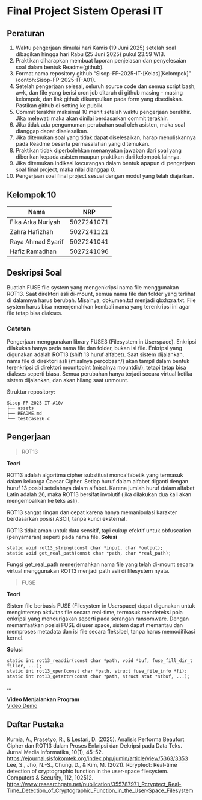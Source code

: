 # Final Project Sistem Operasi IT

## Peraturan
1. Waktu pengerjaan dimulai hari Kamis (19 Juni 2025) setelah soal dibagikan hingga hari Rabu (25 Juni 2025) pukul 23.59 WIB.
2. Praktikan diharapkan membuat laporan penjelasan dan penyelesaian soal dalam bentuk Readme(github).
3. Format nama repository github “Sisop-FP-2025-IT-[Kelas][Kelompok]” (contoh:Sisop-FP-2025-IT-A01).
4. Setelah pengerjaan selesai, seluruh source code dan semua script bash, awk, dan file yang berisi cron job ditaruh di github masing - masing kelompok, dan link github dikumpulkan pada form yang disediakan. Pastikan github di setting ke publik.
5. Commit terakhir maksimal 10 menit setelah waktu pengerjaan berakhir. Jika melewati maka akan dinilai berdasarkan commit terakhir.
6. Jika tidak ada pengumuman perubahan soal oleh asisten, maka soal dianggap dapat diselesaikan.
7. Jika ditemukan soal yang tidak dapat diselesaikan, harap menuliskannya pada Readme beserta permasalahan yang ditemukan.
8. Praktikan tidak diperbolehkan menanyakan jawaban dari soal yang diberikan kepada asisten maupun praktikan dari kelompok lainnya.
9. Jika ditemukan indikasi kecurangan dalam bentuk apapun di pengerjaan soal final project, maka nilai dianggap 0.
10. Pengerjaan soal final project sesuai dengan modul yang telah diajarkan.

## Kelompok 10

Nama | NRP
--- | ---
Fika Arka Nuriyah | 5027241071
Zahra Hafizhah | 5027241121
Raya Ahmad Syarif | 5027241041
Hafiz Ramadhan | 5027241096

## Deskripsi Soal
Buatlah FUSE file system yang mengenkripsi nama file menggunakan ROT13. Saat direktori asli di-mount, semua nama file dan folder yang terlihat di dalamnya harus berubah. Misalnya, dokumen.txt menjadi qbxhzra.txt. File system harus bisa menerjemahkan kembali nama yang terenkripsi ini agar file tetap bisa diakses.



### Catatan
Pengerjaan menggunakan library FUSE3 (Filesystem in Userspace). Enkripsi dilakukan hanya pada nama file dan folder, bukan isi file. Enkripsi yang digunakan adalah ROT13 (shift 13 huruf alfabet). Saat sistem dijalankan, nama file di direktori asli (misalnya percobaan/) akan tampil dalam bentuk terenkripsi di direktori mountpoint (misalnya mountdir/), tetapi tetap bisa diakses seperti biasa. Semua perubahan hanya terjadi secara virtual ketika sistem dijalankan, dan akan hilang saat unmount.

Struktur repository:
```
Sisop-FP-2025-IT-A10/
├── assets
├── README.md
└── testcase26.c        
```

## Pengerjaan

> ROT13

**Teori**

ROT13 adalah algoritma cipher substitusi monoalfabetik yang termasuk dalam keluarga Caesar Cipher. Setiap huruf dalam alfabet diganti dengan huruf 13 posisi setelahnya dalam alfabet. Karena jumlah huruf dalam alfabet Latin adalah 26, maka ROT13 bersifat involutif (jika dilakukan dua kali akan mengembalikan ke teks asli).

ROT13 sangat ringan dan cepat karena hanya memanipulasi karakter berdasarkan posisi ASCII, tanpa kunci eksternal.

ROT13 tidak aman untuk data sensitif, tapi cukup efektif untuk obfuscation (penyamaran) seperti pada nama file.
**Solusi**
```
static void rot13_string(const char *input, char *output);
static void get_real_path(const char *path, char *real_path);

```
Fungsi get_real_path menerjemahkan nama file yang telah di-mount secara virtual menggunakan ROT13 menjadi path asli di filesystem nyata.

> FUSE

**Teori**

Sistem file berbasis FUSE (Filesystem in Userspace) dapat digunakan untuk mengintersep aktivitas file secara real-time, termasuk mendeteksi pola enkripsi yang mencurigakan seperti pada serangan ransomware. Dengan memanfaatkan posisi FUSE di user space, sistem dapat memantau dan memproses metadata dan isi file secara fleksibel, tanpa harus memodifikasi kernel.

**Solusi**
```
static int rot13_readdir(const char *path, void *buf, fuse_fill_dir_t filler, ...);
static int rot13_open(const char *path, struct fuse_file_info *fi);
static int rot13_getattr(const char *path, struct stat *stbuf, ...);
```
...

**Video Menjalankan Program**  
[Video Demo](https://drive.google.com/file/d/1SqOQzBEGqVrlrP4K7dwshtyNt9GWL9_V/view?usp=sharing)



## Daftar Pustaka

Kurnia, A., Prasetyo, R., & Lestari, D. (2025). Analisis Performa Beaufort Cipher dan ROT13 dalam Proses Enkripsi dan Dekripsi pada Data Teks. Jurnal Media Informatika, 10(1), 45–52. https://ejournal.sisfokomtek.org/index.php/jumin/article/view/5363/3353
Lee, S., Jho, N.-S., Chung, D., & Kim, M. (2021). Rcryptect: Real-time detection of cryptographic function in the user-space filesystem. Computers & Security, 112, 102512. https://www.researchgate.net/publication/355787971_Rcryptect_Real-Time_Detection_of_Cryptographic_Function_in_the_User-Space_Filesystem
